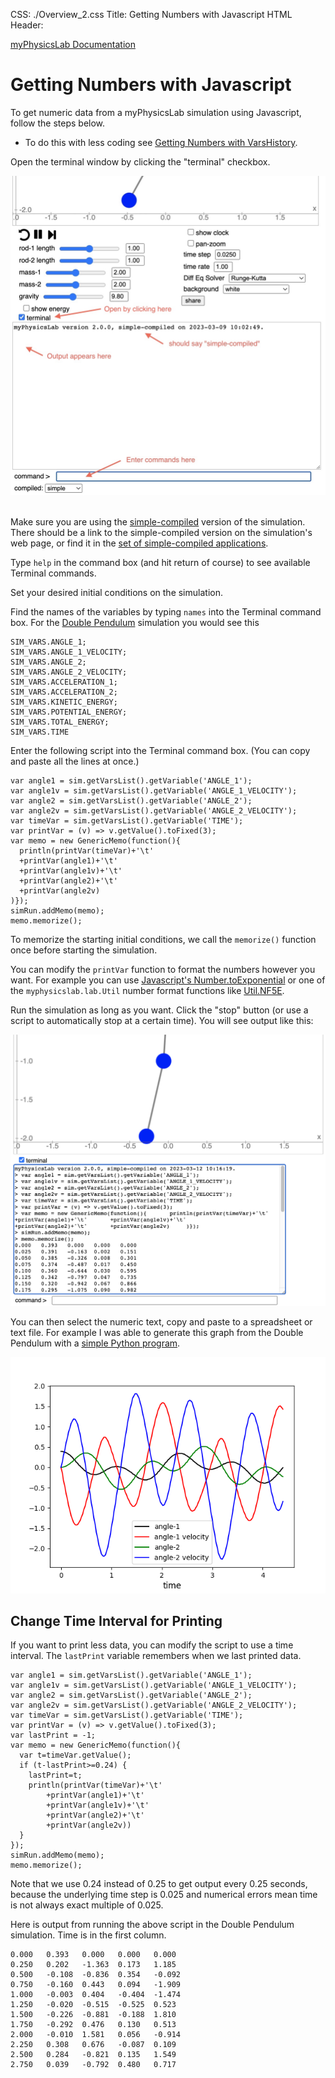 CSS: ./Overview_2.css
Title: Getting Numbers with Javascript
HTML Header: <meta name="viewport" content="width=device-width, initial-scale=1">

[myPhysicsLab Documentation](index.html)

# Getting Numbers with Javascript

To get numeric data from a myPhysicsLab simulation using Javascript, follow the steps
below.
- To do this with less coding see [Getting Numbers with VarsHistory](GetNumbers1.html).

Open the terminal window by clicking the "terminal" checkbox.

<img src='TerminalWindow.jpg'>
&nbsp;

Make sure you are using the [simple-compiled](Building.html#advancedvs.simplecompile)
version of the simulation. There should be a link to the simple-compiled version on the
simulation's web page, or find it in the
[set of simple-compiled applications](https://www.myphysicslab.com/develop/build/index-en.html).

Type `help` in the command box (and hit return of course) to see available Terminal
commands.

Set your desired initial conditions on the simulation. 

Find the names of the variables by typing `names` into the Terminal command box. For the
[Double Pendulum](https://www.myphysicslab.com/develop/build/sims/pendulum/DoublePendulumApp-en.html)
simulation you would see this

    SIM_VARS.ANGLE_1;
    SIM_VARS.ANGLE_1_VELOCITY;
    SIM_VARS.ANGLE_2;
    SIM_VARS.ANGLE_2_VELOCITY;
    SIM_VARS.ACCELERATION_1;
    SIM_VARS.ACCELERATION_2;
    SIM_VARS.KINETIC_ENERGY;
    SIM_VARS.POTENTIAL_ENERGY;
    SIM_VARS.TOTAL_ENERGY;
    SIM_VARS.TIME

Enter the following script into the Terminal command box.  (You can copy and paste all
the lines at once.)

    var angle1 = sim.getVarsList().getVariable('ANGLE_1');
    var angle1v = sim.getVarsList().getVariable('ANGLE_1_VELOCITY');
    var angle2 = sim.getVarsList().getVariable('ANGLE_2');
    var angle2v = sim.getVarsList().getVariable('ANGLE_2_VELOCITY');
    var timeVar = sim.getVarsList().getVariable('TIME');
    var printVar = (v) => v.getValue().toFixed(3);
    var memo = new GenericMemo(function(){
      println(printVar(timeVar)+'\t'
      +printVar(angle1)+'\t'
      +printVar(angle1v)+'\t'
      +printVar(angle2)+'\t'
      +printVar(angle2v)
    )});
    simRun.addMemo(memo);
    memo.memorize();

To memorize the starting initial conditions, we call the `memorize()` function once before starting the simulation.

You can modify the `printVar` function to format the numbers however you want.
For example you can use
[Javascript's Number.toExponential](https://developer.mozilla.org/en-US/docs/Web/JavaScript/Reference/Global_Objects/Number/toExponential)
or one of the `myphysicslab.lab.Util` number format functions like
[Util.NF5E](myphysicslab.lab.util.Util.html#NF5E).

Run the simulation as long as you want. Click the "stop" button (or use a script to
automatically stop at a certain time). You will see output like this:

<img src='dbl-pendulum-data2.png'>

You can then select the numeric text, copy and paste to a spreadsheet or text file.
For example I was able to generate this graph from the Double Pendulum with a
[simple Python program](dbl-pendulum-graph.html).

<img src='dbl-pendulum-graph.png'>

## Change Time Interval for Printing

If you want to print less data, you can modify the script to use a time interval. The `lastPrint` variable remembers when we last printed data.


    var angle1 = sim.getVarsList().getVariable('ANGLE_1');
    var angle1v = sim.getVarsList().getVariable('ANGLE_1_VELOCITY');
    var angle2 = sim.getVarsList().getVariable('ANGLE_2');
    var angle2v = sim.getVarsList().getVariable('ANGLE_2_VELOCITY');
    var timeVar = sim.getVarsList().getVariable('TIME');
    var printVar = (v) => v.getValue().toFixed(3);
    var lastPrint = -1;
    var memo = new GenericMemo(function(){
      var t=timeVar.getValue();
      if (t-lastPrint>=0.24) {
        lastPrint=t;
        println(printVar(timeVar)+'\t'
            +printVar(angle1)+'\t'
            +printVar(angle1v)+'\t'
            +printVar(angle2)+'\t'
            +printVar(angle2v))
      }
    });
    simRun.addMemo(memo);
    memo.memorize();

Note that we use 0.24 instead of 0.25 to get output every 0.25 seconds, because the underlying time step is 0.025 and numerical errors mean time is not always exact multiple of 0.025.

Here is output from running the above script in the Double Pendulum simulation. Time is in the first column.

    0.000	0.393	0.000	0.000	0.000
    0.250	0.202	-1.363	0.173	1.185
    0.500	-0.108	-0.836	0.354	-0.092
    0.750	-0.160	0.443	0.094	-1.909
    1.000	-0.003	0.404	-0.404	-1.474
    1.250	-0.020	-0.515	-0.525	0.523
    1.500	-0.226	-0.881	-0.188	1.810
    1.750	-0.292	0.476	0.130	0.513
    2.000	-0.010	1.581	0.056	-0.914
    2.250	0.308	0.676	-0.087	0.109
    2.500	0.284	-0.821	0.135	1.549
    2.750	0.039	-0.792	0.480	0.717

&nbsp;

&nbsp;

